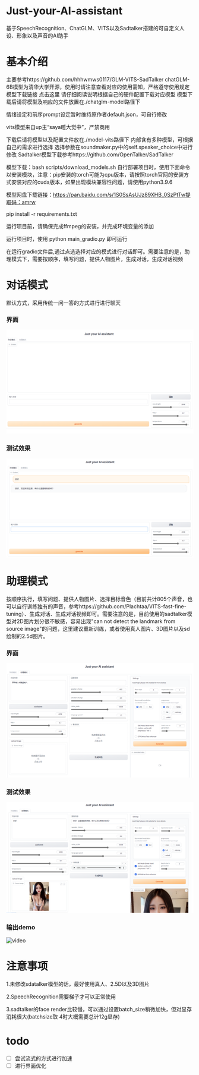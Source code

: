 # Just-your-AI-assistant
基于SpeechRecognition、ChatGLM、VITS以及Sadtalker搭建的可自定义人设、形象以及声音的AI助手
# 基本介绍
主要参考https://github.com/hhhwmws0117/GLM-VITS-SadTalker
chatGLM-6B模型为清华大学开源，使用时请注意查看对应的使用需知，严格遵守使用规定
模型下载链接 点击这里 请仔细阅读说明根据自己的硬件配置下载对应模型
模型下载后请将模型及响应的文件放置在./chatglm-model路径下

情绪设定和前序prompt设定暂时维持原作者default.json，可自行修改

vits模型来自up主“saya睡大觉中”，严禁商用

下载后请将模型以及配置文件放在./model-vits路径下
内部含有多种模型，可根据自己的需求进行选择 选择参数在soundmaker.py中的self.speaker_choice中进行修改
Sadtalker模型下载参考https://github.com/OpenTalker/SadTalker

模型下载：bash scripts/download_models.sh
自行部署项目时，使用下面命令以安装模块，注意：pip安装的torch可能为cpu版本，请按照torch官网的安装方式安装对应的cuda版本，如果出现模块兼容性问题，请使用python3.9.6

模型网盘下载链接：https://pan.baidu.com/s/1S0SsAsUJz89XHB_0SzPtTw提取码：amrw

pip install -r requirements.txt

运行项目前，请确保完成ffmpeg的安装，并完成环境变量的添加

运行项目时，使用 python main_gradio.py 即可运行

在运行gradio文件后,通过点选选择对应的模式进行对话即可。需要注意的是，助理模式下，需要按顺序，填写问题，提供人物图片，生成对话，生成对话视频
# 对话模式
默认方式，采用传统一问一答的方式进行进行聊天
### 界面
![img/1.png](https://github.com/zsdfaker/Just-your-AI-assistant/blob/main/img/1.png)
### 测试效果
![img/11.png](https://github.com/zsdfaker/Just-your-AI-assistant/blob/main/img/11.png)

# 助理模式
按顺序执行，填写问题、提供人物图片、选择目标音色（目前共计805个声音，也可以自行训练独有的声音，参考https://github.com/Plachtaa/VITS-fast-fine-tuning）、生成对话、生成对话视频即可。需要注意的是，目前使用的sadtalker模型对2D图片划分很不敏感，容易出现"can not detect the landmark from source image"的问题，这里建议重新训练，或者使用真人图片、3D图片以及sd绘制的2.5d图片。
### 界面
![img/2.png](https://github.com/zsdfaker/Just-your-AI-assistant/blob/main/img/2.png)
### 测试效果
![img/12.png](https://github.com/zsdfaker/Just-your-AI-assistant/blob/main/img/12.png)
### 输出demo

![video](https://github.com/zsdfaker/Just-your-AI-assistant/blob/main/img/video-to-gif.gif)

# 注意事项
1.未修改sdatalker模型的话，最好使用真人、2.5D以及3D图片

2.SpeechRecognition需要梯子才可以正常使用

3.sadtalker的face render比较慢，可以通过设置batch_size稍微加快，但对显存消耗很大(batchsize取 4时大概需要总计12g显存)

# todo
- [ ]  尝试流式的方式进行加速
- [ ]  进行界面优化

